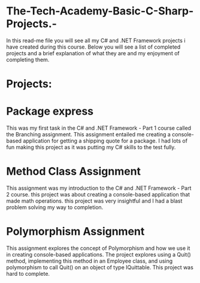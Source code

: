 # The-Tech-Academy-Basic-C-Sharp-Projects.-
In this read-me file you will see all my C# and .NET Framework projects i have created during this course. Below you will see a list of completed projects and a brief explanation of what they are and my enjoyment of completing them.


# Projects:

# Package express
This was my first task in the C# and .NET Framework - Part 1 course called the Branching assignment. This assignment entailed me creating a console-based application for getting a shipping quote for a package. I had lots of fun making this project as it was putting my C# skills to the test fully.

# Method Class Assignment
This assignment was my introduction to the C# and .NET Framework - Part 2 course. this project was about creating a console-based application that made math operations. this project was very insightful and I had a blast problem solving my way to completion.

# Polymorphism Assignment
This assignment explores the concept of Polymorphism and how we use it in creating console-based applications. The project explores using a  Quit() method, implementing this method in an Employee class, and using polymorphism to call Quit() on an object of type IQuittable. This project was hard to complete.
